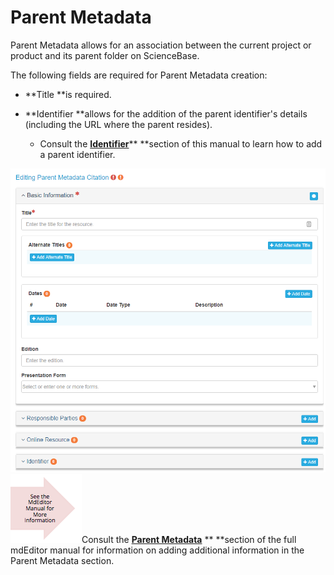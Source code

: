 # Parent Metadata

Parent Metadata allows for an association between the current project or product and its parent folder on ScienceBase. 

The following fields are required for Parent Metadata creation: 

* **Title **is required.

* **Identifier **allows for the addition of the parent identifier's details \(including the URL where the parent resides\).

  * Consult the [**Identifier**](/record/edit/metadata/parent-metadata/identifier.md)** **section of this manual to learn how to add a parent identifier.

![](/assets/parent_metadata_window_lcc.png)![](/assets/see_full_manual_for.png)Consult the [**Parent Metadata**](https://adiwg.gitbooks.io/mdeditor/content/record/edit/metadata/parent-metadata.html) ** **section of the full mdEditor manual for information on adding additional information in the Parent Metadata section.


